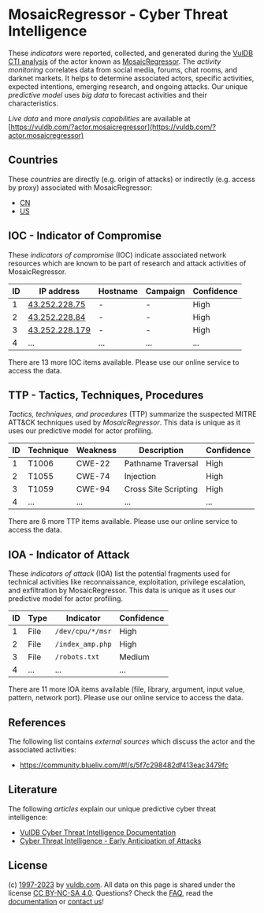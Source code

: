 # MosaicRegressor - Cyber Threat Intelligence

These _indicators_ were reported, collected, and generated during the [VulDB CTI analysis](https://vuldb.com/?kb.cti) of the actor known as [MosaicRegressor](https://vuldb.com/?actor.mosaicregressor). The _activity monitoring_ correlates data from social media, forums, chat rooms, and darknet markets. It helps to determine associated actors, specific activities, expected intentions, emerging research, and ongoing attacks. Our unique _predictive model_ uses _big data_ to forecast activities and their characteristics.

_Live data_ and more _analysis capabilities_ are available at [https://vuldb.com/?actor.mosaicregressor](https://vuldb.com/?actor.mosaicregressor)

## Countries

These _countries_ are directly (e.g. origin of attacks) or indirectly (e.g. access by proxy) associated with MosaicRegressor:

* [CN](https://vuldb.com/?country.cn)
* [US](https://vuldb.com/?country.us)

## IOC - Indicator of Compromise

These _indicators of compromise_ (IOC) indicate associated network resources which are known to be part of research and attack activities of MosaicRegressor.

ID | IP address | Hostname | Campaign | Confidence
-- | ---------- | -------- | -------- | ----------
1 | [43.252.228.75](https://vuldb.com/?ip.43.252.228.75) | - | - | High
2 | [43.252.228.84](https://vuldb.com/?ip.43.252.228.84) | - | - | High
3 | [43.252.228.179](https://vuldb.com/?ip.43.252.228.179) | - | - | High
4 | ... | ... | ... | ...

There are 13 more IOC items available. Please use our online service to access the data.

## TTP - Tactics, Techniques, Procedures

_Tactics, techniques, and procedures_ (TTP) summarize the suspected MITRE ATT&CK techniques used by _MosaicRegressor_. This data is unique as it uses our predictive model for actor profiling.

ID | Technique | Weakness | Description | Confidence
-- | --------- | -------- | ----------- | ----------
1 | T1006 | CWE-22 | Pathname Traversal | High
2 | T1055 | CWE-74 | Injection | High
3 | T1059 | CWE-94 | Cross Site Scripting | High
4 | ... | ... | ... | ...

There are 6 more TTP items available. Please use our online service to access the data.

## IOA - Indicator of Attack

These _indicators of attack_ (IOA) list the potential fragments used for technical activities like reconnaissance, exploitation, privilege escalation, and exfiltration by MosaicRegressor. This data is unique as it uses our predictive model for actor profiling.

ID | Type | Indicator | Confidence
-- | ---- | --------- | ----------
1 | File | `/dev/cpu/*/msr` | High
2 | File | `/index_amp.php` | High
3 | File | `/robots.txt` | Medium
4 | ... | ... | ...

There are 11 more IOA items available (file, library, argument, input value, pattern, network port). Please use our online service to access the data.

## References

The following list contains _external sources_ which discuss the actor and the associated activities:

* https://community.blueliv.com/#!/s/5f7c298482df413eac3479fc

## Literature

The following _articles_ explain our unique predictive cyber threat intelligence:

* [VulDB Cyber Threat Intelligence Documentation](https://vuldb.com/?kb.cti)
* [Cyber Threat Intelligence - Early Anticipation of Attacks](https://www.scip.ch/en/?labs.20201022)

## License

(c) [1997-2023](https://vuldb.com/?kb.changelog) by [vuldb.com](https://vuldb.com/?kb.about). All data on this page is shared under the license [CC BY-NC-SA 4.0](https://creativecommons.org/licenses/by-nc-sa/4.0/). Questions? Check the [FAQ](https://vuldb.com/?kb.faq), read the [documentation](https://vuldb.com/?kb) or [contact us](https://vuldb.com/?contact)!
